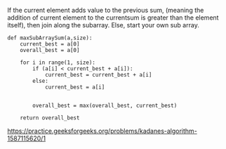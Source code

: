 If the current element adds value to the previous sum, (meaning the addition of current element to the currentsum is greater than the element itself), then join along the subarray.
Else, start your own sub array.

```
def maxSubArraySum(a,size):
    current_best = a[0]
    overall_best = a[0]
    
    for i in range(1, size):
        if (a[i] < current_best + a[i]):
            current_best = current_best + a[i]
        else:
            current_best = a[i]
            
        
        overall_best = max(overall_best, current_best)
    
    return overall_best
```

https://practice.geeksforgeeks.org/problems/kadanes-algorithm-1587115620/1
